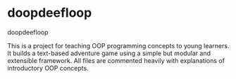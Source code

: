 # doopdeefloop
doopdeefloop

This is a project for teaching OOP programming concepts to young learners.  It builds a text-based adventure game using a simple but modular and extensible framework.  All files are commented heavily with explanations of introductory OOP concepts.
